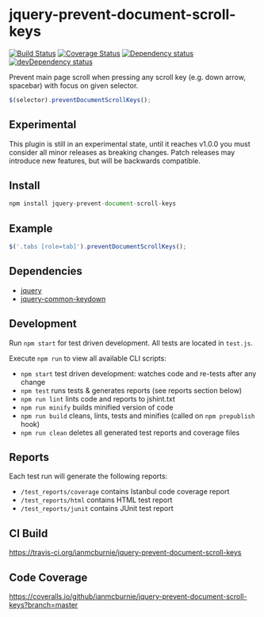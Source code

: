# jquery-prevent-document-scroll-keys

<p>
    <a href="https://travis-ci.org/ianmcburnie/jquery-prevent-document-scroll-keys"><img src="https://api.travis-ci.org/ianmcburnie/jquery-prevent-document-scroll-keys.svg?branch=master" alt="Build Status" /></a>
    <a href='https://coveralls.io/github/ianmcburnie/jquery-prevent-document-scroll-keys?branch=master'><img src='https://coveralls.io/repos/ianmcburnie/jquery-prevent-document-scroll-keys/badge.svg?branch=master&service=github' alt='Coverage Status' /></a>
    <a href="https://david-dm.org/ianmcburnie/jquery-prevent-document-scroll-keys"><img src="https://david-dm.org/ianmcburnie/jquery-prevent-document-scroll-keys.svg" alt="Dependency status" /></a>
    <a href="https://david-dm.org/ianmcburnie/jquery-prevent-document-scroll-keys#info=devDependencies"><img src="https://david-dm.org/ianmcburnie/jquery-prevent-document-scroll-keys/dev-status.svg" alt="devDependency status" /></a>
</p>

Prevent main page scroll when pressing any scroll key (e.g. down arrow, spacebar) with focus on given selector.

```js
$(selector).preventDocumentScrollKeys();
```

## Experimental

This plugin is still in an experimental state, until it reaches v1.0.0 you must consider all minor releases as breaking changes. Patch releases may introduce new features, but will be backwards compatible.

## Install

```js
npm install jquery-prevent-document-scroll-keys
```

## Example

```js
$('.tabs [role=tab]').preventDocumentScrollKeys();
```

## Dependencies

* [jquery](https://jquery.com/)
* [jquery-common-keydown](https://github.com/ianmcburnie/jquery-common-keydown)

## Development

Run `npm start` for test driven development. All tests are located in `test.js`.

Execute `npm run` to view all available CLI scripts:

* `npm start` test driven development: watches code and re-tests after any change
* `npm test` runs tests & generates reports (see reports section below)
* `npm run lint` lints code and reports to jshint.txt
* `npm run minify` builds minified version of code
* `npm run build` cleans, lints, tests and minifies (called on `npm prepublish` hook)
* `npm run clean` deletes all generated test reports and coverage files

## Reports

Each test run will generate the following reports:

* `/test_reports/coverage` contains Istanbul code coverage report
* `/test_reports/html` contains HTML test report
* `/test_reports/junit` contains JUnit test report

## CI Build

https://travis-ci.org/ianmcburnie/jquery-prevent-document-scroll-keys

## Code Coverage

https://coveralls.io/github/ianmcburnie/jquery-prevent-document-scroll-keys?branch=master

